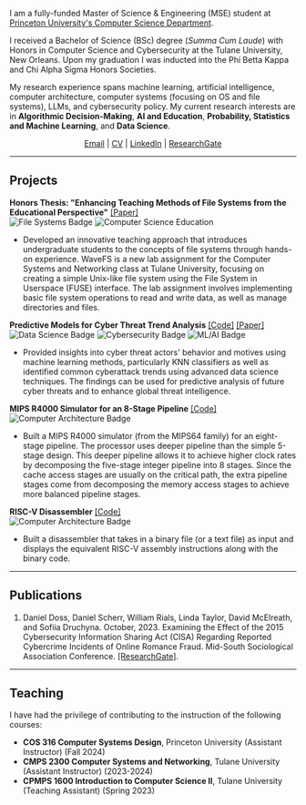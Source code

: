 I am a fully-funded Master of Science & Engineering (MSE) student at [Princeton University's Computer Science Department](https://www.cs.princeton.edu/). 

I received a Bachelor of Science (BSc) degree (_Summa Cum Laude_) with Honors in Computer Science and Cybersecurity at the Tulane University, New Orleans. Upon my graduation I was inducted into the Phi Betta Kappa and Chi Alpha Sigma Honors Societies. 

My research experience spans machine learning, artificial intelligence, computer architecture, computer systems (focusing on OS and file systems), LLMs, and cybersecurity policy. My current research interests are in **Algorithmic Decision-Making**, **AI and Education**, **Probability, Statistics and Machine Learning**, and **Data Science**.

<div style="text-align: center;">
<a href="mailto:sonikd2e3@gmail.com">Email</a> | <a href="assets/files/Resume_Full.pdf">CV</a> | <a href="https://www.linkedin.com/in/sofiia-druchyna-cs/">LinkedIn</a> | <a href="https://www.researchgate.net/profile/Sofiia-Druchyna">ResearchGate</a>
<p></p>
</div>

--------------
## Projects
**Honors Thesis: "Enhancing Teaching Methods of File Systems from the Educational Perspective"** 
[[Paper]](https://library.search.tulane.edu/permalink/01TUL_INST/1jgl1pd/alma9945574993306326) \
![File Systems Badge](https://img.shields.io/badge/File%20Systems-green) ![Computer Science Education](https://img.shields.io/badge/Computer%20Science%20Education-red)
- Developed an innovative teaching approach that introduces undergraduate students to the concepts of file systems through hands-on experience. WaveFS is a new lab assignment for the Computer Systems and Networking class at Tulane University, focusing on creating a simple Unix-like file system using the File System in Userspace (FUSE) interface. The lab assignment involves implementing basic file system operations to read and write data, as well as manage directories and files.

**Predictive Models for Cyber Threat Trend Analysis** [[Code]](https://github.com/Sof0-0/CyberAttacks.github.io) [[Paper]](https://sof0-0.github.io/CyberAttacks.github.io/)\
![Data Science Badge](https://img.shields.io/badge/DataScience-blue) ![Cybersecurity Badge](https://img.shields.io/badge/Cybersecurity-purple) ![ML/AI Badge](https://img.shields.io/badge/ML/AI-yellow)
- Provided insights into cyber threat actors' behavior and motives using machine learning methods, particularly KNN classifiers as well as identified common cyberattack trends using advanced data science techniques. The findings can be used for predictive analysis of future cyber threats and to enhance global threat intelligence.

**MIPS R4000 Simulator for an 8-Stage Pipeline** [[Code]](https://github.com/Sof0-0/MIPS-R4000) \
![Computer Architecture Badge](https://img.shields.io/badge/Computer%20Architecture-pink) 
- Built a MIPS R4000 simulator (from the MIPS64 family) for an eight-stage pipeline. The processor uses deeper pipeline than the simple 5-stage design. This deeper pipeline allows it to achieve higher clock rates by decomposing the five-stage integer pipeline into 8 stages. Since the cache access stages are usually on the critical path, the extra pipeline stages come from decomposing the memory access stages to achieve more balanced pipeline stages.

**RISC-V Disassembler** [[Code]](https://github.com/Sof0-0/RISC-V-Disassembler) \
![Computer Architecture Badge](https://img.shields.io/badge/Computer%20Architecture-pink) 
- Built a disassembler that takes in a binary file (or a text file) as input and displays the equivalent RISC-V assembly instructions along with the binary code.

--------------
## Publications
1. Daniel Doss, Daniel Scherr, William Rials, Linda Taylor, David McElreath, and Sofiia Druchyna. October, 2023. Examining the Effect of the 2015 Cybersecurity Information Sharing Act (CISA) Regarding Reported Cybercrime Incidents of Online Romance Fraud. Mid-South Sociological Association Conference. [[ResearchGate]](https://www.researchgate.net/publication/374415670_Examining_the_Effect_of_the_2015_Cybersecurity_Information_Sharing_Act_CISA_Regarding_Reported_Cybercrime_Incidents_of_Online_Romance_Fraud#fullTextFileContent).

--------------
## Teaching
I have had the privilege of contributing to the instruction of the following courses:

- **COS 316 Computer Systems Design**, Princeton University (Assistant Instructor) (Fall 2024)
- **CMPS 2300 Computer Systems and Networking**, Tulane University (Assistant Instructor) (2023-2024)
- **CPMPS 1600 Introduction to Computer Science II**, Tulane University (Teaching Assistant) (Spring 2023)



